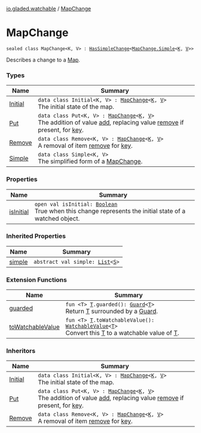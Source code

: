 [io.gladed.watchable](../index.md) / [MapChange](./index.md)

# MapChange

`sealed class MapChange<K, V> : `[`HasSimpleChange`](../-has-simple-change/index.md)`<`[`MapChange.Simple`](-simple/index.md)`<`[`K`](index.md#K)`, `[`V`](index.md#V)`>>`

Describes a change to a [Map](https://kotlinlang.org/api/latest/jvm/stdlib/kotlin.collections/-map/index.html).

### Types

| Name | Summary |
|---|---|
| [Initial](-initial/index.md) | `data class Initial<K, V> : `[`MapChange`](./index.md)`<`[`K`](-initial/index.md#K)`, `[`V`](-initial/index.md#V)`>`<br>The initial state of the map. |
| [Put](-put/index.md) | `data class Put<K, V> : `[`MapChange`](./index.md)`<`[`K`](-put/index.md#K)`, `[`V`](-put/index.md#V)`>`<br>The addition of value [add](-put/add.md), replacing value [remove](-put/remove.md) if present, for [key](-put/key.md). |
| [Remove](-remove/index.md) | `data class Remove<K, V> : `[`MapChange`](./index.md)`<`[`K`](-remove/index.md#K)`, `[`V`](-remove/index.md#V)`>`<br>A removal of item [remove](-remove/remove.md) for [key](-remove/key.md). |
| [Simple](-simple/index.md) | `data class Simple<K, V>`<br>The simplified form of a [MapChange](./index.md). |

### Properties

| Name | Summary |
|---|---|
| [isInitial](is-initial.md) | `open val isInitial: `[`Boolean`](https://kotlinlang.org/api/latest/jvm/stdlib/kotlin/-boolean/index.html)<br>True when this change represents the initial state of a watched object. |

### Inherited Properties

| Name | Summary |
|---|---|
| [simple](../-has-simple-change/simple.md) | `abstract val simple: `[`List`](https://kotlinlang.org/api/latest/jvm/stdlib/kotlin.collections/-list/index.html)`<`[`S`](../-has-simple-change/index.md#S)`>` |

### Extension Functions

| Name | Summary |
|---|---|
| [guarded](../../io.gladed.watchable.util/guarded.md) | `fun <T> `[`T`](../../io.gladed.watchable.util/guarded.md#T)`.guarded(): `[`Guard`](../../io.gladed.watchable.util/-guard/index.md)`<`[`T`](../../io.gladed.watchable.util/guarded.md#T)`>`<br>Return [T](../../io.gladed.watchable.util/guarded.md#T) surrounded by a [Guard](../../io.gladed.watchable.util/-guard/index.md). |
| [toWatchableValue](../to-watchable-value.md) | `fun <T> `[`T`](../to-watchable-value.md#T)`.toWatchableValue(): `[`WatchableValue`](../-watchable-value/index.md)`<`[`T`](../to-watchable-value.md#T)`>`<br>Convert this [T](../to-watchable-value.md#T) to a watchable value of [T](../to-watchable-value.md#T). |

### Inheritors

| Name | Summary |
|---|---|
| [Initial](-initial/index.md) | `data class Initial<K, V> : `[`MapChange`](./index.md)`<`[`K`](-initial/index.md#K)`, `[`V`](-initial/index.md#V)`>`<br>The initial state of the map. |
| [Put](-put/index.md) | `data class Put<K, V> : `[`MapChange`](./index.md)`<`[`K`](-put/index.md#K)`, `[`V`](-put/index.md#V)`>`<br>The addition of value [add](-put/add.md), replacing value [remove](-put/remove.md) if present, for [key](-put/key.md). |
| [Remove](-remove/index.md) | `data class Remove<K, V> : `[`MapChange`](./index.md)`<`[`K`](-remove/index.md#K)`, `[`V`](-remove/index.md#V)`>`<br>A removal of item [remove](-remove/remove.md) for [key](-remove/key.md). |
